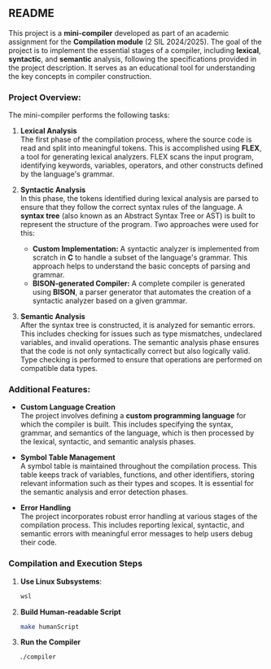 ## README

This project is a **mini-compiler** developed as part of an academic assignment for the **Compilation module** (2 SIL 2024/2025). The goal of the project is to implement the essential stages of a compiler, including **lexical**, **syntactic**, and **semantic** analysis, following the specifications provided in the project description. It serves as an educational tool for understanding the key concepts in compiler construction.

### Project Overview:

The mini-compiler performs the following tasks:

1. **Lexical Analysis**  
   The first phase of the compilation process, where the source code is read and split into meaningful tokens. This is accomplished using **FLEX**, a tool for generating lexical analyzers. FLEX scans the input program, identifying keywords, variables, operators, and other constructs defined by the language's grammar.

2. **Syntactic Analysis**  
   In this phase, the tokens identified during lexical analysis are parsed to ensure that they follow the correct syntax rules of the language. A **syntax tree** (also known as an Abstract Syntax Tree or AST) is built to represent the structure of the program. Two approaches were used for this:
   - **Custom Implementation:** A syntactic analyzer is implemented from scratch in **C** to handle a subset of the language's grammar. This approach helps to understand the basic concepts of parsing and grammar.
   - **BISON-generated Compiler:** A complete compiler is generated using **BISON**, a parser generator that automates the creation of a syntactic analyzer based on a given grammar.

3. **Semantic Analysis**  
   After the syntax tree is constructed, it is analyzed for semantic errors. This includes checking for issues such as type mismatches, undeclared variables, and invalid operations. The semantic analysis phase ensures that the code is not only syntactically correct but also logically valid. Type checking is performed to ensure that operations are performed on compatible data types.

### Additional Features:

- **Custom Language Creation**  
   The project involves defining a **custom programming language** for which the compiler is built. This includes specifying the syntax, grammar, and semantics of the language, which is then processed by the lexical, syntactic, and semantic analysis phases.

- **Symbol Table Management**  
   A symbol table is maintained throughout the compilation process. This table keeps track of variables, functions, and other identifiers, storing relevant information such as their types and scopes. It is essential for the semantic analysis and error detection phases.

- **Error Handling**  
   The project incorporates robust error handling at various stages of the compilation process. This includes reporting lexical, syntactic, and semantic errors with meaningful error messages to help users debug their code.

### Compilation and Execution Steps

1. **Use Linux Subsystems**:
   ```bash
   wsl
   ```

2. **Build Human-readable Script**
   ```bash
   make humanScript

   ```
4. **Run the Compiler**
```bash
   ./compiler

   ```
    
   
